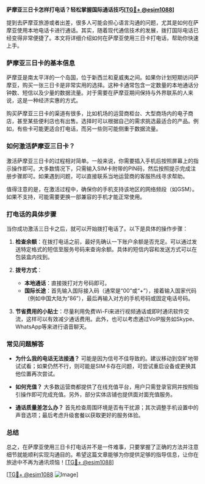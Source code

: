 **萨摩亚三日卡怎样打电话？轻松掌握国际通话技巧[[TG💪+ @esim1088](https://t.me/s/esim1088)]**

提到去萨摩亚旅游或者出差，很多人可能会担心语言沟通的问题，尤其是如何在萨摩亚使用本地电话卡进行通话。其实，随着现代通信技术的发展，拨打国际电话已经变得非常便捷了。本文将详细介绍如何在萨摩亚使用三日卡打电话，帮助你快速上手。

### 萨摩亚三日卡的基本信息

萨摩亚是南太平洋的一个岛国，位于新西兰和夏威夷之间。如果你计划短期访问萨摩亚，购买一张三日卡是非常实用的选择。这种卡通常包含一定数量的本地通话分钟数、短信以及少量的数据流量。对于需要在萨摩亚期间保持与外界联系的人来说，这是一种经济实惠的方式。

购买萨摩亚三日卡的渠道有很多，比如机场的运营商柜台、大型商场内的电子商店，甚至某些便利店也有出售。选择时可以根据自己的需求挑选最适合的产品。例如，有些卡可能更适合打电话，而另一些则可能侧重于数据流量。

### 如何激活萨摩亚三日卡？

激活萨摩亚三日卡的过程相对简单。一般来说，你需要插入手机后按照屏幕上的指示操作即可。大多数情况下，只需输入SIM卡附带的PIN码，然后按照提示完成注册步骤即可。如果遇到问题，可以直接联系当地运营商的客服热线寻求帮助。

值得注意的是，在激活过程中，确保你的手机支持该地区的网络频段（如GSM）。如果不支持，可能需要更换一部兼容的手机才能正常使用。

### 打电话的具体步骤

当你成功激活三日卡之后，就可以开始拨打电话了。以下是具体的操作步骤：

1. **检查余额**：在拨打电话之前，最好先确认一下账户余额是否充足。可以通过发送特定格式的短信至服务号码来查询余额。具体的短信内容和发送方式可以在包装盒内找到。
   
2. **拨号方式**：
   - **本地通话**：直接拨打对方号码即可。
   - **国际长途**：首先输入国际接入码（通常是“00”或“+”），接着输入国家代码（例如中国大陆为“86”），最后再输入对方的手机号码或固定电话号码。

3. **节省费用的小贴士**：尽量利用免费Wi-Fi来进行视频通话或即时通讯软件交流，这样可以有效减少通话费用。此外，也可以考虑通过VoIP服务如Skype、WhatsApp等来进行语音聊天。

### 常见问题解答

- **为什么我的电话无法接通？**
  可能是因为信号不佳导致的。建议移动到空旷地带试试看；如果仍然不行，则可能是SIM卡存在问题，可尝试重启设备或更换其他位置再次尝试。

- **如何充值？**
  大多数运营商都提供了在线充值平台，用户只需登录官网并按照指引操作即可完成充值。另外，部分实体店铺也提供面对面充值服务。

- **通话质量差怎么办？**
  首先检查周围环境是否有干扰源；其次调整手机设置中的声音选项；最后考虑升级套餐以获取更好的服务体验。

### 总结

总之，在萨摩亚使用三日卡打电话并不是一件难事，只要掌握了正确的方法并注意细节就能顺利实现沟通目的。希望这篇文章能够为你提供足够的指导信息，让你在旅途中不再为通讯烦恼！[[TG💪+ @esim1088](https://t.me/s/esim1088)]

[[TG💪+ @esim1088](https://t.me/s/esim1088) ![Image](https://i.postimg.cc/4NQfJmqS/Snipaste-2025-05-13-00-14-12.png)]